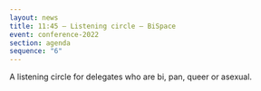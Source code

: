 ```yaml
---
layout: news
title: 11:45 – Listening circle – BiSpace
event: conference-2022
section: agenda
sequence: "6"
---
```

A﻿ listening circle for delegates who are bi, pan, queer or asexual.